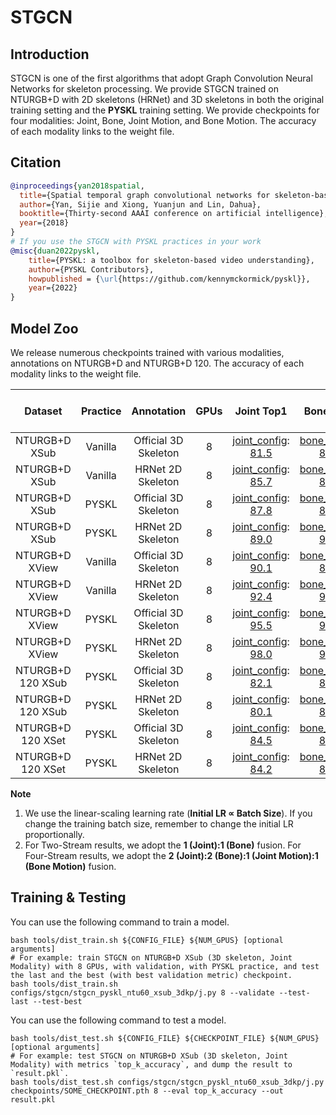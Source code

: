 # STGCN

## Introduction

STGCN is one of the first algorithms that adopt Graph Convolution Neural Networks for skeleton processing. We provide STGCN trained on NTURGB+D with 2D skeletons (HRNet) and 3D skeletons in both the original training setting and the **PYSKL** training setting. We provide checkpoints for four modalities: Joint, Bone, Joint Motion, and Bone Motion. The accuracy of each modality links to the weight file.

## Citation

```BibTeX
@inproceedings{yan2018spatial,
  title={Spatial temporal graph convolutional networks for skeleton-based action recognition},
  author={Yan, Sijie and Xiong, Yuanjun and Lin, Dahua},
  booktitle={Thirty-second AAAI conference on artificial intelligence},
  year={2018}
}
# If you use the STGCN with PYSKL practices in your work
@misc{duan2022pyskl,
    title={PYSKL: a toolbox for skeleton-based video understanding},
    author={PYSKL Contributors},
    howpublished = {\url{https://github.com/kennymckormick/pyskl}},
    year={2022}
}
```

## Model Zoo

We release numerous checkpoints trained with various modalities, annotations on NTURGB+D and NTURGB+D 120. The accuracy of each modality links to the weight file.

| Dataset | Practice | Annotation | GPUs | Joint Top1 | Bone Top1 | Joint Motion Top1 | Bone-Motion Top1 | Two-Stream Top1 | Four Stream Top1 |
| :---: | :---: | :---: | :---: | :---: | :---: | :---: | :---: | :---: | :---: |
| NTURGB+D XSub | Vanilla | Official 3D Skeleton | 8 | [joint_config](/configs/stgcn/stgcn_vanilla_ntu60_xsub_3dkp/j.py): [81.5](http://download.openmmlab.com/mmaction/pyskl/ckpt/stgcn/stgcn_vanilla_ntu60_xsub_3dkp/j.pth) | [bone_config](/configs/stgcn/stgcn_vanilla_ntu60_xsub_3dkp/b.py): [81.0](http://download.openmmlab.com/mmaction/pyskl/ckpt/stgcn/stgcn_vanilla_ntu60_xsub_3dkp/b.pth) | [joint_motion_config](/configs/stgcn/stgcn_vanilla_ntu60_xsub_3dkp/jm.py): [79.9](http://download.openmmlab.com/mmaction/pyskl/ckpt/stgcn/stgcn_vanilla_ntu60_xsub_3dkp/jm.pth) | [bone_motion_config](/configs/stgcn/stgcn_vanilla_ntu60_xsub_3dkp/bm.py): [81.2](http://download.openmmlab.com/mmaction/pyskl/ckpt/stgcn/stgcn_vanilla_ntu60_xsub_3dkp/bm.pth) | 84.3 | 86.6 |
| NTURGB+D XSub | Vanilla | HRNet 2D Skeleton | 8 | [joint_config](/configs/stgcn/stgcn_vanilla_ntu60_xsub_hrnet/j.py): [85.7](http://download.openmmlab.com/mmaction/pyskl/ckpt/stgcn/stgcn_vanilla_ntu60_xsub_hrnet/j.pth) | [bone_config](/configs/stgcn/stgcn_vanilla_ntu60_xsub_hrnet/b.py): [85.8](http://download.openmmlab.com/mmaction/pyskl/ckpt/stgcn/stgcn_vanilla_ntu60_xsub_hrnet/b.pth) | [joint_motion_config](/configs/stgcn/stgcn_vanilla_ntu60_xsub_hrnet/jm.py): [81.6](http://download.openmmlab.com/mmaction/pyskl/ckpt/stgcn/stgcn_vanilla_ntu60_xsub_hrnet/jm.pth) | [bone_motion_config](/configs/stgcn/stgcn_vanilla_ntu60_xsub_hrnet/bm.py): [83.9](http://download.openmmlab.com/mmaction/pyskl/ckpt/stgcn/stgcn_vanilla_ntu60_xsub_hrnet/bm.pth) | 88.8 | 90.1 |
| NTURGB+D XSub | PYSKL | Official 3D Skeleton | 8 | [joint_config](/configs/stgcn/stgcn_pyskl_ntu60_xsub_3dkp/j.py): [87.8](http://download.openmmlab.com/mmaction/pyskl/ckpt/stgcn/stgcn_pyskl_ntu60_xsub_3dkp/j.pth) | [bone_config](/configs/stgcn/stgcn_pyskl_ntu60_xsub_3dkp/b.py): [88.6](http://download.openmmlab.com/mmaction/pyskl/ckpt/stgcn/stgcn_pyskl_ntu60_xsub_3dkp/b.pth) | [joint_motion_config](/configs/stgcn/stgcn_pyskl_ntu60_xsub_3dkp/jm.py): [85.8](http://download.openmmlab.com/mmaction/pyskl/ckpt/stgcn/stgcn_pyskl_ntu60_xsub_3dkp/jm.pth) | [bone_motion_config](/configs/stgcn/stgcn_pyskl_ntu60_xsub_3dkp/bm.py): [86.2](http://download.openmmlab.com/mmaction/pyskl/ckpt/stgcn/stgcn_pyskl_ntu60_xsub_3dkp/bm.pth) | 90.0 | 90.7 |
| NTURGB+D XSub | PYSKL | HRNet 2D Skeleton | 8 | [joint_config](/configs/stgcn/stgcn_pyskl_ntu60_xsub_hrnet/j.py): [89.0](http://download.openmmlab.com/mmaction/pyskl/ckpt/stgcn/stgcn_pyskl_ntu60_xsub_hrnet/j.pth) | [bone_config](/configs/stgcn/stgcn_pyskl_ntu60_xsub_hrnet/b.py): [91.2](http://download.openmmlab.com/mmaction/pyskl/ckpt/stgcn/stgcn_pyskl_ntu60_xsub_hrnet/b.pth) | [joint_motion_config](/configs/stgcn/stgcn_pyskl_ntu60_xsub_hrnet/jm.py): [86.7](http://download.openmmlab.com/mmaction/pyskl/ckpt/stgcn/stgcn_pyskl_ntu60_xsub_hrnet/jm.pth) | [bone_motion_config](/configs/stgcn/stgcn_pyskl_ntu60_xsub_hrnet/bm.py): [87.8](http://download.openmmlab.com/mmaction/pyskl/ckpt/stgcn/stgcn_pyskl_ntu60_xsub_hrnet/bm.pth) | 92.0 | 92.4 |
| NTURGB+D XView | Vanilla | Official 3D Skeleton | 8 | [joint_config](/configs/stgcn/stgcn_vanilla_ntu60_xview_3dkp/j.py): [90.1](http://download.openmmlab.com/mmaction/pyskl/ckpt/stgcn/stgcn_vanilla_ntu60_xview_3dkp/j.pth) | [bone_config](/configs/stgcn/stgcn_vanilla_ntu60_xview_3dkp/b.py): [87.7](http://download.openmmlab.com/mmaction/pyskl/ckpt/stgcn/stgcn_vanilla_ntu60_xview_3dkp/b.pth) | [joint_motion_config](/configs/stgcn/stgcn_vanilla_ntu60_xview_3dkp/jm.py): [88.8](http://download.openmmlab.com/mmaction/pyskl/ckpt/stgcn/stgcn_vanilla_ntu60_xview_3dkp/jm.pth) | [bone_motion_config](/configs/stgcn/stgcn_vanilla_ntu60_xview_3dkp/bm.py): [88.3](http://download.openmmlab.com/mmaction/pyskl/ckpt/stgcn/stgcn_vanilla_ntu60_xview_3dkp/bm.pth) | 91.4 | 93.2 |
| NTURGB+D XView | Vanilla | HRNet 2D Skeleton | 8 | [joint_config](/configs/stgcn/stgcn_vanilla_ntu60_xview_hrnet/j.py): [92.4](http://download.openmmlab.com/mmaction/pyskl/ckpt/stgcn/stgcn_vanilla_ntu60_xview_hrnet/j.pth) | [bone_config](/configs/stgcn/stgcn_vanilla_ntu60_xview_hrnet/b.py): [90.0](http://download.openmmlab.com/mmaction/pyskl/ckpt/stgcn/stgcn_vanilla_ntu60_xview_hrnet/b.pth) | [joint_motion_config](/configs/stgcn/stgcn_vanilla_ntu60_xview_hrnet/jm.py): [92.0](http://download.openmmlab.com/mmaction/pyskl/ckpt/stgcn/stgcn_vanilla_ntu60_xview_hrnet/jm.pth) | [bone_motion_config](/configs/stgcn/stgcn_vanilla_ntu60_xview_hrnet/bm.py): [86.5](http://download.openmmlab.com/mmaction/pyskl/ckpt/stgcn/stgcn_vanilla_ntu60_xview_hrnet/bm.pth) | 93.8 | 95.1 |
| NTURGB+D XView | PYSKL | Official 3D Skeleton | 8 | [joint_config](/configs/stgcn/stgcn_pyskl_ntu60_xview_3dkp/j.py): [95.5](http://download.openmmlab.com/mmaction/pyskl/ckpt/stgcn/stgcn_pyskl_ntu60_xview_3dkp/j.pth) | [bone_config](/configs/stgcn/stgcn_pyskl_ntu60_xview_3dkp/b.py): [95.0](http://download.openmmlab.com/mmaction/pyskl/ckpt/stgcn/stgcn_pyskl_ntu60_xview_3dkp/b.pth) | [joint_motion_config](/configs/stgcn/stgcn_pyskl_ntu60_xview_3dkp/jm.py): [93.7](http://download.openmmlab.com/mmaction/pyskl/ckpt/stgcn/stgcn_pyskl_ntu60_xview_3dkp/jm.pth) | [bone_motion_config](/configs/stgcn/stgcn_pyskl_ntu60_xview_3dkp/bm.py): [92.8](http://download.openmmlab.com/mmaction/pyskl/ckpt/stgcn/stgcn_pyskl_ntu60_xview_3dkp/bm.pth) | 96.2 | 96.5 |
| NTURGB+D XView | PYSKL | HRNet 2D Skeleton | 8 | [joint_config](/configs/stgcn/stgcn_pyskl_ntu60_xview_hrnet/j.py): [98.0](http://download.openmmlab.com/mmaction/pyskl/ckpt/stgcn/stgcn_pyskl_ntu60_xview_hrnet/j.pth) | [bone_config](/configs/stgcn/stgcn_pyskl_ntu60_xview_hrnet/b.py): [96.5](http://download.openmmlab.com/mmaction/pyskl/ckpt/stgcn/stgcn_pyskl_ntu60_xview_hrnet/b.pth) | [joint_motion_config](/configs/stgcn/stgcn_pyskl_ntu60_xview_hrnet/jm.py): [95.6](http://download.openmmlab.com/mmaction/pyskl/ckpt/stgcn/stgcn_pyskl_ntu60_xview_hrnet/jm.pth) | [bone_motion_config](/configs/stgcn/stgcn_pyskl_ntu60_xview_hrnet/bm.py): [95.4](http://download.openmmlab.com/mmaction/pyskl/ckpt/stgcn/stgcn_pyskl_ntu60_xview_hrnet/bm.pth) | 98.2 | 98.3 |
| NTURGB+D 120 XSub | PYSKL | Official 3D Skeleton | 8 | [joint_config](/configs/stgcn/stgcn_pyskl_ntu120_xsub_3dkp/j.py): [82.1](http://download.openmmlab.com/mmaction/pyskl/ckpt/stgcn/stgcn_pyskl_ntu120_xsub_3dkp/j.pth) | [bone_config](/configs/stgcn/stgcn_pyskl_ntu120_xsub_3dkp/b.py): [83.7](http://download.openmmlab.com/mmaction/pyskl/ckpt/stgcn/stgcn_pyskl_ntu120_xsub_3dkp/b.pth) | [joint_motion_config](/configs/stgcn/stgcn_pyskl_ntu120_xsub_3dkp/jm.py): [80.3](http://download.openmmlab.com/mmaction/pyskl/ckpt/stgcn/stgcn_pyskl_ntu120_xsub_3dkp/jm.pth) | [bone_motion_config](/configs/stgcn/stgcn_pyskl_ntu120_xsub_3dkp/bm.py): [80.6](http://download.openmmlab.com/mmaction/pyskl/ckpt/stgcn/stgcn_pyskl_ntu120_xsub_3dkp/bm.pth) | 85.6 | 86.2 |
| NTURGB+D 120 XSub | PYSKL | HRNet 2D Skeleton | 8 | [joint_config](/configs/stgcn/stgcn_pyskl_ntu120_xsub_hrnet/j.py): [80.1](http://download.openmmlab.com/mmaction/pyskl/ckpt/stgcn/stgcn_pyskl_ntu120_xsub_hrnet/j.pth) | [bone_config](/configs/stgcn/stgcn_pyskl_ntu120_xsub_hrnet/b.py): [83.4](http://download.openmmlab.com/mmaction/pyskl/ckpt/stgcn/stgcn_pyskl_ntu120_xsub_hrnet/b.pth) | [joint_motion_config](/configs/stgcn/stgcn_pyskl_ntu120_xsub_hrnet/jm.py): [78.6](http://download.openmmlab.com/mmaction/pyskl/ckpt/stgcn/stgcn_pyskl_ntu120_xsub_hrnet/jm.pth) | [bone_motion_config](/configs/stgcn/stgcn_pyskl_ntu120_xsub_hrnet/bm.py): [79.8](http://download.openmmlab.com/mmaction/pyskl/ckpt/stgcn/stgcn_pyskl_ntu120_xsub_hrnet/bm.pth) | 84.0 | 84.7 |
| NTURGB+D 120 XSet | PYSKL | Official 3D Skeleton | 8 | [joint_config](/configs/stgcn/stgcn_pyskl_ntu120_xset_3dkp/j.py): [84.5](http://download.openmmlab.com/mmaction/pyskl/ckpt/stgcn/stgcn_pyskl_ntu120_xset_3dkp/j.pth) | [bone_config](/configs/stgcn/stgcn_pyskl_ntu120_xset_3dkp/b.py): [85.8](http://download.openmmlab.com/mmaction/pyskl/ckpt/stgcn/stgcn_pyskl_ntu120_xset_3dkp/b.pth) | [joint_motion_config](/configs/stgcn/stgcn_pyskl_ntu120_xset_3dkp/jm.py): [82.7](http://download.openmmlab.com/mmaction/pyskl/ckpt/stgcn/stgcn_pyskl_ntu120_xset_3dkp/jm.pth) | [bone_motion_config](/configs/stgcn/stgcn_pyskl_ntu120_xset_3dkp/bm.py): [83.0](http://download.openmmlab.com/mmaction/pyskl/ckpt/stgcn/stgcn_pyskl_ntu120_xset_3dkp/bm.pth) | 87.5 | 88.4 |
| NTURGB+D 120 XSet | PYSKL | HRNet 2D Skeleton | 8 | [joint_config](/configs/stgcn/stgcn_pyskl_ntu120_xset_hrnet/j.py): [84.2](http://download.openmmlab.com/mmaction/pyskl/ckpt/stgcn/stgcn_pyskl_ntu120_xset_hrnet/j.pth) | [bone_config](/configs/stgcn/stgcn_pyskl_ntu120_xset_hrnet/b.py): [87.7](http://download.openmmlab.com/mmaction/pyskl/ckpt/stgcn/stgcn_pyskl_ntu120_xset_hrnet/b.pth) | [joint_motion_config](/configs/stgcn/stgcn_pyskl_ntu120_xset_hrnet/jm.py): [82.5](http://download.openmmlab.com/mmaction/pyskl/ckpt/stgcn/stgcn_pyskl_ntu120_xset_hrnet/jm.pth) | [bone_motion_config](/configs/stgcn/stgcn_pyskl_ntu120_xset_hrnet/bm.py): [83.5](http://download.openmmlab.com/mmaction/pyskl/ckpt/stgcn/stgcn_pyskl_ntu120_xset_hrnet/bm.pth) | 88.3 | 89.0 |

**Note**

1. We use the linear-scaling learning rate (**Initial LR ∝ Batch Size**). If you change the training batch size, remember to change the initial LR proportionally.
2. For Two-Stream results, we adopt the **1 (Joint):1 (Bone)** fusion. For Four-Stream results, we adopt the **2 (Joint):2 (Bone):1 (Joint Motion):1 (Bone Motion)** fusion.


## Training & Testing

You can use the following command to train a model.

```shell
bash tools/dist_train.sh ${CONFIG_FILE} ${NUM_GPUS} [optional arguments]
# For example: train STGCN on NTURGB+D XSub (3D skeleton, Joint Modality) with 8 GPUs, with validation, with PYSKL practice, and test the last and the best (with best validation metric) checkpoint.
bash tools/dist_train.sh configs/stgcn/stgcn_pyskl_ntu60_xsub_3dkp/j.py 8 --validate --test-last --test-best
```

You can use the following command to test a model.

```shell
bash tools/dist_test.sh ${CONFIG_FILE} ${CHECKPOINT_FILE} ${NUM_GPUS} [optional arguments]
# For example: test STGCN on NTURGB+D XSub (3D skeleton, Joint Modality) with metrics `top_k_accuracy`, and dump the result to `result.pkl`.
bash tools/dist_test.sh configs/stgcn/stgcn_pyskl_ntu60_xsub_3dkp/j.py checkpoints/SOME_CHECKPOINT.pth 8 --eval top_k_accuracy --out result.pkl
```
